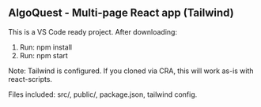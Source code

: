 AlgoQuest - Multi-page React app (Tailwind)
-------------------------------------------
This is a VS Code ready project. After downloading:

1. Run: npm install
2. Run: npm start

Note: Tailwind is configured. If you cloned via CRA, this will work as-is with react-scripts.

Files included: src/, public/, package.json, tailwind config.

